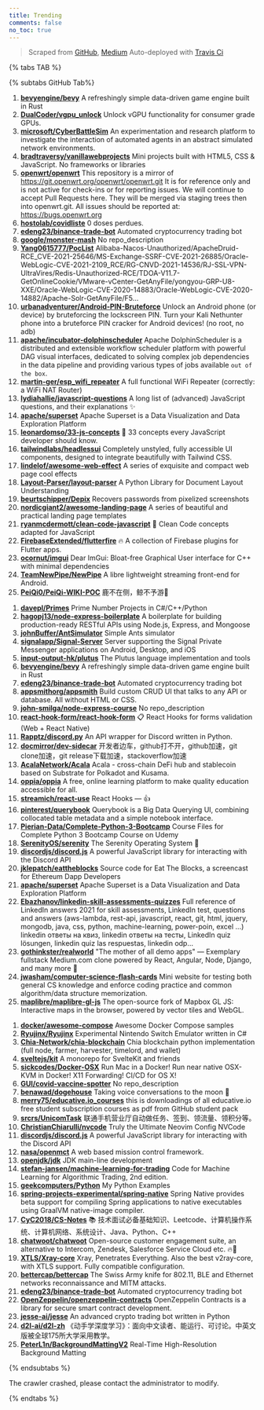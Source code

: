 ```yaml
---
title: Trending
comments: false
no_toc: true
---
```


> Scraped from [GitHub](https://github.com/trending), [Medium](https://medium.com/topic/popular)
Auto-deployed with [Travis Ci](https://travis-ci.org/)

{% tabs TAB %}
<!-- tab GitHub -->
{% subtabs GitHub Tab%}
<!-- tab Daily -->
1. [**bevyengine/bevy**](https://github.com/bevyengine/bevy)
A refreshingly simple data-driven game engine built in Rust
2. [**DualCoder/vgpu_unlock**](https://github.com/DualCoder/vgpu_unlock)
Unlock vGPU functionality for consumer grade GPUs.
3. [**microsoft/CyberBattleSim**](https://github.com/microsoft/CyberBattleSim)
An experimentation and research platform to investigate the interaction of automated agents in an abstract simulated network environments.
4. [**bradtraversy/vanillawebprojects**](https://github.com/bradtraversy/vanillawebprojects)
Mini projects built with HTML5, CSS & JavaScript. No frameworks or libraries
5. [**openwrt/openwrt**](https://github.com/openwrt/openwrt)
This repository is a mirror of https://git.openwrt.org/openwrt/openwrt.git It is for reference only and is not active for check-ins or for reporting issues. We will continue to accept Pull Requests here. They will be merged via staging trees then into openwrt.git. All issues should be reported at: https://bugs.openwrt.org
6. [**hostolab/covidliste**](https://github.com/hostolab/covidliste)
0 doses perdues.
7. [**edeng23/binance-trade-bot**](https://github.com/edeng23/binance-trade-bot)
Automated cryptocurrency trading bot
8. [**google/monster-mash**](https://github.com/google/monster-mash)
No repo_description
9. [**Yang0615777/PocList**](https://github.com/Yang0615777/PocList)
Alibaba-Nacos-Unauthorized/ApacheDruid-RCE_CVE-2021-25646/MS-Exchange-SSRF-CVE-2021-26885/Oracle-WebLogic-CVE-2021-2109_RCE/RG-CNVD-2021-14536/RJ-SSL-VPN-UltraVires/Redis-Unauthorized-RCE/TDOA-V11.7-GetOnlineCookie/VMware-vCenter-GetAnyFile/yongyou-GRP-U8-XXE/Oracle-WebLogic-CVE-2020-14883/Oracle-WebLogic-CVE-2020-14882/Apache-Solr-GetAnyFile/F5…
10. [**urbanadventurer/Android-PIN-Bruteforce**](https://github.com/urbanadventurer/Android-PIN-Bruteforce)
Unlock an Android phone (or device) by bruteforcing the lockscreen PIN. Turn your Kali Nethunter phone into a bruteforce PIN cracker for Android devices! (no root, no adb)
11. [**apache/incubator-dolphinscheduler**](https://github.com/apache/incubator-dolphinscheduler)
Apache DolphinScheduler is a distributed and extensible workflow scheduler platform with powerful DAG visual interfaces, dedicated to solving complex job dependencies in the data pipeline and providing various types of jobs available `out of the box`.
12. [**martin-ger/esp_wifi_repeater**](https://github.com/martin-ger/esp_wifi_repeater)
A full functional WiFi Repeater (correctly: a WiFi NAT Router)
13. [**lydiahallie/javascript-questions**](https://github.com/lydiahallie/javascript-questions)
A long list of (advanced) JavaScript questions, and their explanations ✨
14. [**apache/superset**](https://github.com/apache/superset)
Apache Superset is a Data Visualization and Data Exploration Platform
15. [**leonardomso/33-js-concepts**](https://github.com/leonardomso/33-js-concepts)
📜 33 concepts every JavaScript developer should know.
16. [**tailwindlabs/headlessui**](https://github.com/tailwindlabs/headlessui)
Completely unstyled, fully accessible UI components, designed to integrate beautifully with Tailwind CSS.
17. [**lindelof/awesome-web-effect**](https://github.com/lindelof/awesome-web-effect)
A series of exquisite and compact web page cool effects
18. [**Layout-Parser/layout-parser**](https://github.com/Layout-Parser/layout-parser)
A Python Library for Document Layout Understanding
19. [**beurtschipper/Depix**](https://github.com/beurtschipper/Depix)
Recovers passwords from pixelized screenshots
20. [**nordicgiant2/awesome-landing-page**](https://github.com/nordicgiant2/awesome-landing-page)
A series of beautiful and practical landing page templates
21. [**ryanmcdermott/clean-code-javascript**](https://github.com/ryanmcdermott/clean-code-javascript)
🛁 Clean Code concepts adapted for JavaScript
22. [**FirebaseExtended/flutterfire**](https://github.com/FirebaseExtended/flutterfire)
🔥 A collection of Firebase plugins for Flutter apps.
23. [**ocornut/imgui**](https://github.com/ocornut/imgui)
Dear ImGui: Bloat-free Graphical User interface for C++ with minimal dependencies
24. [**TeamNewPipe/NewPipe**](https://github.com/TeamNewPipe/NewPipe)
A libre lightweight streaming front-end for Android.
25. [**PeiQi0/PeiQi-WIKI-POC**](https://github.com/PeiQi0/PeiQi-WIKI-POC)
鹿不在侧，鲸不予游🐋
<!-- endtab -->
<!-- tab Weekly -->
1. [**davepl/Primes**](https://github.com/davepl/Primes)
Prime Number Projects in C#/C++/Python
2. [**hagopj13/node-express-boilerplate**](https://github.com/hagopj13/node-express-boilerplate)
A boilerplate for building production-ready RESTful APIs using Node.js, Express, and Mongoose
3. [**johnBuffer/AntSimulator**](https://github.com/johnBuffer/AntSimulator)
Simple Ants simulator
4. [**signalapp/Signal-Server**](https://github.com/signalapp/Signal-Server)
Server supporting the Signal Private Messenger applications on Android, Desktop, and iOS
5. [**input-output-hk/plutus**](https://github.com/input-output-hk/plutus)
The Plutus language implementation and tools
6. [**bevyengine/bevy**](https://github.com/bevyengine/bevy)
A refreshingly simple data-driven game engine built in Rust
7. [**edeng23/binance-trade-bot**](https://github.com/edeng23/binance-trade-bot)
Automated cryptocurrency trading bot
8. [**appsmithorg/appsmith**](https://github.com/appsmithorg/appsmith)
Build custom CRUD UI that talks to any API or database. All without HTML or CSS.
9. [**john-smilga/node-express-course**](https://github.com/john-smilga/node-express-course)
No repo_description
10. [**react-hook-form/react-hook-form**](https://github.com/react-hook-form/react-hook-form)
📋 React Hooks for forms validation (Web + React Native)
11. [**Rapptz/discord.py**](https://github.com/Rapptz/discord.py)
An API wrapper for Discord written in Python.
12. [**docmirror/dev-sidecar**](https://github.com/docmirror/dev-sidecar)
开发者边车，github打不开，github加速，git clone加速，git release下载加速，stackoverflow加速
13. [**AcalaNetwork/Acala**](https://github.com/AcalaNetwork/Acala)
Acala - cross-chain DeFi hub and stablecoin based on Substrate for Polkadot and Kusama.
14. [**oppia/oppia**](https://github.com/oppia/oppia)
A free, online learning platform to make quality education accessible for all.
15. [**streamich/react-use**](https://github.com/streamich/react-use)
React Hooks — 👍
16. [**pinterest/querybook**](https://github.com/pinterest/querybook)
Querybook is a Big Data Querying UI, combining collocated table metadata and a simple notebook interface.
17. [**Pierian-Data/Complete-Python-3-Bootcamp**](https://github.com/Pierian-Data/Complete-Python-3-Bootcamp)
Course Files for Complete Python 3 Bootcamp Course on Udemy
18. [**SerenityOS/serenity**](https://github.com/SerenityOS/serenity)
The Serenity Operating System 🐞
19. [**discordjs/discord.js**](https://github.com/discordjs/discord.js)
A powerful JavaScript library for interacting with the Discord API
20. [**jklepatch/eattheblocks**](https://github.com/jklepatch/eattheblocks)
Source code for Eat The Blocks, a screencast for Ethereum Dapp Developers
21. [**apache/superset**](https://github.com/apache/superset)
Apache Superset is a Data Visualization and Data Exploration Platform
22. [**Ebazhanov/linkedin-skill-assessments-quizzes**](https://github.com/Ebazhanov/linkedin-skill-assessments-quizzes)
Full reference of LinkedIn answers 2021 for skill assessments, LinkedIn test, questions and answers (aws-lambda, rest-api, javascript, react, git, html, jquery, mongodb, java, css, python, machine-learning, power-poin, excel ...) linkedin ответы на квиз, linkedin ответы на тесты, LinkedIn quiz lösungen, linkedin quiz las respuestas, linkedin odp…
23. [**gothinkster/realworld**](https://github.com/gothinkster/realworld)
"The mother of all demo apps" — Exemplary fullstack Medium.com clone powered by React, Angular, Node, Django, and many more 🏅
24. [**jwasham/computer-science-flash-cards**](https://github.com/jwasham/computer-science-flash-cards)
Mini website for testing both general CS knowledge and enforce coding practice and common algorithm/data structure memorization.
25. [**maplibre/maplibre-gl-js**](https://github.com/maplibre/maplibre-gl-js)
The open-source fork of Mapbox GL JS: Interactive maps in the browser, powered by vector tiles and WebGL.
<!-- endtab -->
<!-- tab Monthly -->
1. [**docker/awesome-compose**](https://github.com/docker/awesome-compose)
Awesome Docker Compose samples
2. [**Ryujinx/Ryujinx**](https://github.com/Ryujinx/Ryujinx)
Experimental Nintendo Switch Emulator written in C#
3. [**Chia-Network/chia-blockchain**](https://github.com/Chia-Network/chia-blockchain)
Chia blockchain python implementation (full node, farmer, harvester, timelord, and wallet)
4. [**sveltejs/kit**](https://github.com/sveltejs/kit)
A monorepo for SvelteKit and friends
5. [**sickcodes/Docker-OSX**](https://github.com/sickcodes/Docker-OSX)
Run Mac in a Docker! Run near native OSX-KVM in Docker! X11 Forwarding! CI/CD for OS X!
6. [**GUI/covid-vaccine-spotter**](https://github.com/GUI/covid-vaccine-spotter)
No repo_description
7. [**benawad/dogehouse**](https://github.com/benawad/dogehouse)
Taking voice conversations to the moon 🚀
8. [**merry75/educative.io_courses**](https://github.com/merry75/educative.io_courses)
this is downloadings of all educative.io free student subscription courses as pdf from GitHub student pack
9. [**srcrs/UnicomTask**](https://github.com/srcrs/UnicomTask)
联通手机营业厅自动做任务、签到、领流量、领积分等。
10. [**ChristianChiarulli/nvcode**](https://github.com/ChristianChiarulli/nvcode)
Truly the Ultimate Neovim Config NVCode
11. [**discordjs/discord.js**](https://github.com/discordjs/discord.js)
A powerful JavaScript library for interacting with the Discord API
12. [**nasa/openmct**](https://github.com/nasa/openmct)
A web based mission control framework.
13. [**openjdk/jdk**](https://github.com/openjdk/jdk)
JDK main-line development
14. [**stefan-jansen/machine-learning-for-trading**](https://github.com/stefan-jansen/machine-learning-for-trading)
Code for Machine Learning for Algorithmic Trading, 2nd edition.
15. [**geekcomputers/Python**](https://github.com/geekcomputers/Python)
My Python Examples
16. [**spring-projects-experimental/spring-native**](https://github.com/spring-projects-experimental/spring-native)
Spring Native provides beta support for compiling Spring applications to native executables using GraalVM native-image compiler.
17. [**CyC2018/CS-Notes**](https://github.com/CyC2018/CS-Notes)
📚 技术面试必备基础知识、Leetcode、计算机操作系统、计算机网络、系统设计、Java、Python、C++
18. [**chatwoot/chatwoot**](https://github.com/chatwoot/chatwoot)
Open-source customer engagement suite, an alternative to Intercom, Zendesk, Salesforce Service Cloud etc. 🔥💬
19. [**XTLS/Xray-core**](https://github.com/XTLS/Xray-core)
Xray, Penetrates Everything. Also the best v2ray-core, with XTLS support. Fully compatible configuration.
20. [**bettercap/bettercap**](https://github.com/bettercap/bettercap)
The Swiss Army knife for 802.11, BLE and Ethernet networks reconnaissance and MITM attacks.
21. [**edeng23/binance-trade-bot**](https://github.com/edeng23/binance-trade-bot)
Automated cryptocurrency trading bot
22. [**OpenZeppelin/openzeppelin-contracts**](https://github.com/OpenZeppelin/openzeppelin-contracts)
OpenZeppelin Contracts is a library for secure smart contract development.
23. [**jesse-ai/jesse**](https://github.com/jesse-ai/jesse)
An advanced crypto trading bot written in Python
24. [**d2l-ai/d2l-zh**](https://github.com/d2l-ai/d2l-zh)
《动手学深度学习》：面向中文读者、能运行、可讨论。中英文版被全球175所大学采用教学。
25. [**PeterL1n/BackgroundMattingV2**](https://github.com/PeterL1n/BackgroundMattingV2)
Real-Time High-Resolution Background Matting
<!-- endtab -->
{% endsubtabs %}
<!-- endtab -->
<!-- tab Medium -->
The crawler crashed, please contact the administrator to modify.
<!-- endtab -->
{% endtabs %}
